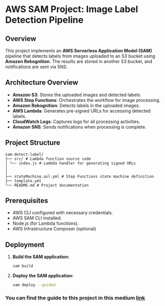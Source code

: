 # AWS SAM Project: Image Label Detection Pipeline

## Overview

This project implements an **AWS Serverless Application Model (SAM)** pipeline that detects labels from images uploaded to an S3 bucket using **Amazon Rekognition**. The results are stored in another S3 bucket, and notifications are sent via SNS.

## Architecture Overview

- **Amazon S3**: Stores the uploaded images and detected labels.
- **AWS Step Functions**: Orchestrates the workflow for image processing.
- **Amazon Rekognition**: Detects labels in the uploaded images.
- **AWS Lambda**: Generates pre-signed URLs for accessing detected labels.
- **CloudWatch Logs**: Captures logs for all processing activities.
- **Amazon SNS**: Sends notifications when processing is complete.

## Project Structure
```
sam-detect-label/
├── src/ # Lambda function source code
│ └── index.js # Lambda handler for generating signed URLs
|
│
├── stateMachine.asl.yml # Step Functions state machine definition
├── template.yml  
└── README.md # Project documentation
```

## Prerequisites

- AWS CLI configured with necessary credentials.
- AWS SAM CLI installed.
- Node.js (for Lambda functions).
- AWS Infrastructure Composer (optional)

## Deployment

1. **Build the SAM application:**
   ```bash
   sam build
   ```
2. **Deploy the SAM application:**
   ```bash
   sam deploy --guided
   ```

### You can find the guide to this project in this medium [link](https://medium.com/@ldrex/building-a-serverless-image-label-detection-pipeline-with-aws-sam-ee2f64d1449c)
